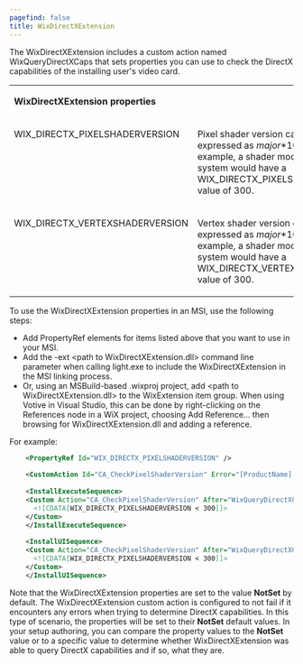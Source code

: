 ```yaml
---
pagefind: false
title: WixDirectXExtension
---
```


The WixDirectXExtension includes a custom action named WixQueryDirectXCaps that sets properties you can use to check the DirectX capabilities of the installing user&apos;s video card.

<table cellspacing="0" cellpadding="4" class="style1">
  <tr>
    <td valign="top">
      <p><b>WixDirectXExtension properties</b></p>
    </td>
    <td></td>
  </tr>
  <tr>
    <td valign="top">
      <p>WIX_DIRECTX_PIXELSHADERVERSION</p>
    </td>
    <td>
      <p>Pixel shader version capability, expressed as <i>major</i>*100 + <i>minor</i>. For example, a shader model 3.0-compliant system would have a WIX_DIRECTX_PIXELSHADERVERSION value of 300.</p>
    </td>
  </tr>
  <tr>
    <td valign="top">
      <p>WIX_DIRECTX_VERTEXSHADERVERSION</p>
    </td>
    <td>
      <p>Vertex shader version capability, expressed as <i>major</i>*100 + <i>minor</i>. For example, a shader model 3.0-compliant system would have a WIX_DIRECTX_VERTEXSHADERVERSION value of 300.</p>
    </td>
  </tr>
</table>

To use the WixDirectXExtension properties in an MSI, use the following steps:

* Add PropertyRef elements for items listed above that you want to use in your MSI.
* Add the -ext &lt;path to WixDirectXExtension.dll&gt; command line parameter when calling light.exe to include the WixDirectXExtension in the MSI linking process.
* Or, using an MSBuild-based .wixproj project, add &lt;path to WixDirectXExtension.dll&gt; to the WixExtension item group. When using Votive in Visual Studio, this can be done by right-clicking on the References node in a WiX project, choosing Add Reference... then browsing for WixDirectXExtension.dll and adding a reference.

For example:

```xml
    <PropertyRef Id="WIX_DIRECTX_PIXELSHADERVERSION" />
    
    <CustomAction Id="CA_CheckPixelShaderVersion" Error="[ProductName] requires pixel shader version 3.0 or greater." />
    
    <InstallExecuteSequence>
    <Custom Action="CA_CheckPixelShaderVersion" After="WixQueryDirectXCaps">
      <![CDATA[WIX_DIRECTX_PIXELSHADERVERSION < 300]]>
    </Custom>
    </InstallExecuteSequence>
    
    <InstallUISequence>
    <Custom Action="CA_CheckPixelShaderVersion" After="WixQueryDirectXCaps">
      <![CDATA[WIX_DIRECTX_PIXELSHADERVERSION < 300]]>
    </Custom>
    </InstallUISequence>
```

Note that the WixDirectXExtension properties are set to the value <b>NotSet</b> by default. The WixDirectXExtension custom action is configured to not fail if it encounters any errors when trying to determine DirectX capabilities. In this type of scenario, the properties will be set to their <b>NotSet</b> default values. In your setup authoring, you can compare the property values to the <b>NotSet</b> value or to a specific value to determine whether WixDirectXExtension was able to query DirectX capabilities and if so, what they are.
